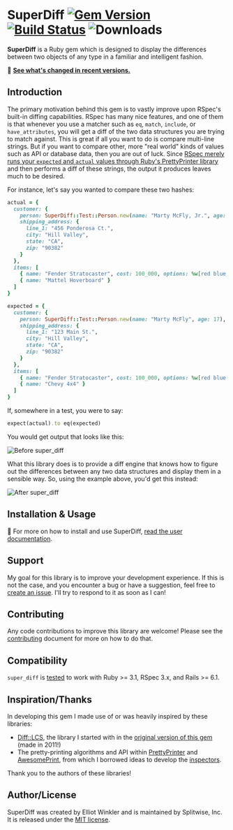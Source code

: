 # SuperDiff [![Gem Version][version-badge]][rubygems] [![Build Status][gh-actions-badge]][gh-actions] ![Downloads][downloads-badge]

[version-badge]: http://img.shields.io/gem/v/super_diff.svg
[rubygems]: http://rubygems.org/gems/super_diff
[gh-actions-badge]: https://img.shields.io/github/actions/workflow/status/splitwise/super_diff/super_diff.yml?branch=main
[downloads-badge]: http://img.shields.io/gem/dtv/super_diff.svg
[hound]: https://houndci.com

**SuperDiff** is a Ruby gem
which is designed to display the differences between two objects of any type
in a familiar and intelligent fashion.

📢 **[See what's changed in recent versions.][changelog]**

[changelog]: ./CHANGELOG.md

## Introduction

The primary motivation behind this gem
is to vastly improve upon RSpec's built-in diffing capabilities.
RSpec has many nice features,
and one of them is that whenever you use a matcher such as `eq`, `match`, `include`, or `have_attributes`,
you will get a diff of the two data structures you are trying to match against.
This is great if all you want to do is compare multi-line strings.
But if you want to compare other, more "real world" kinds of values such as API or database data,
then you are out of luck.
Since [RSpec merely runs your `expected` and `actual` values through Ruby's PrettyPrinter library][rspec-differ-fail]
and then performs a diff of these strings,
the output it produces leaves much to be desired.

[rspec-differ-fail]: https://github.com/rspec/rspec-support/blob/c69a231d7369dd165ad7ce4742e1a2e21e3462b5/lib/rspec/support/differ.rb#L178

For instance, let's say you wanted to compare these two hashes:

```ruby
actual = {
  customer: {
    person: SuperDiff::Test::Person.new(name: "Marty McFly, Jr.", age: 17),
    shipping_address: {
      line_1: "456 Ponderosa Ct.",
      city: "Hill Valley",
      state: "CA",
      zip: "90382"
    }
  },
  items: [
    { name: "Fender Stratocaster", cost: 100_000, options: %w[red blue green] },
    { name: "Mattel Hoverboard" }
  ]
}

expected = {
  customer: {
    person: SuperDiff::Test::Person.new(name: "Marty McFly", age: 17),
    shipping_address: {
      line_1: "123 Main St.",
      city: "Hill Valley",
      state: "CA",
      zip: "90382"
    }
  },
  items: [
    { name: "Fender Stratocaster", cost: 100_000, options: %w[red blue green] },
    { name: "Chevy 4x4" }
  ]
}
```

If, somewhere in a test, you were to say:

```ruby
expect(actual).to eq(expected)
```

You would get output that looks like this:

![Before super_diff](docs/assets/before.png)

What this library does
is to provide a diff engine
that knows how to figure out the differences between any two data structures
and display them in a sensible way.
So, using the example above,
you'd get this instead:

![After super_diff](docs/assets/after.png)

## Installation & Usage

📘 For more on how to install and use SuperDiff,
[read the user documentation][user-docs].

[user-docs]: ./docs/users/getting-started.md

## Support

My goal for this library is to improve your development experience.
If this is not the case,
and you encounter a bug or have a suggestion,
feel free to [create an issue][issues-list].
I'll try to respond to it as soon as I can!

[issues-list]: https://github.com/splitwise/super_diff/issues

## Contributing

Any code contributions to improve this library are welcome!
Please see the [contributing](./docs/contributors/index.md) document
for more on how to do that.

## Compatibility

`super_diff` is [tested][gh-actions] to work with
Ruby >= 3.1,
RSpec 3.x,
and Rails >= 6.1.

[gh-actions]: https://github.com/splitwise/super_diff/actions?query=workflow%3ASuperDiff

## Inspiration/Thanks

In developing this gem
I made use of or was heavily inspired by these libraries:

- [Diff::LCS][diff-lcs],
  the library I started with in the [original version of this gem][original-version]
  (made in 2011!)
- The pretty-printing algorithms and API within [PrettyPrinter][pretty-printer] and [AwesomePrint][awesome-print],
  from which I borrowed ideas to develop the [inspectors][inspection-tree].

Thank you to the authors of these libraries!

[original-version]: https://github.com/splitwise/super_diff/tree/old-master
[diff-lcs]: https://github.com/halostatue/diff-lcs
[pretty-printer]: https://github.com/ruby/ruby/tree/master/lib/prettyprint.rb
[awesome-print]: https://github.com/awesome-print/awesome_print
[inspection-tree]: https://github.com/splitwise/super_diff/blob/main/lib/super_diff/core/inspection_tree.rb

## Author/License

SuperDiff was created by Elliot Winkler and is maintained by Splitwise, Inc.
It is released under the [MIT license](LICENSE).
